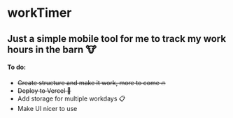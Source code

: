 # workTimer
## Just a simple mobile tool for me to track my work hours in the barn 🐮
 
<h4>To do:</h4>
<ul>
  <li><del>Create structure and make it work, more to come 🔥</del></li>
  <li><del>Deploy to Vercel 🚀</del></li>
  <li>Add storage for multiple workdays 📋</li>
  <li>Make UI nicer to use</li>
</ul>
